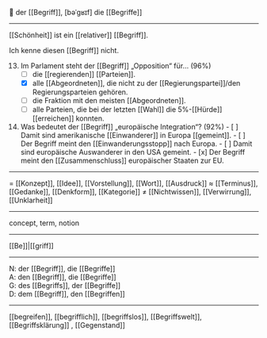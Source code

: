 🧠 der [[Begriff]], [bəˈɡʁɪf]
die [[Begriffe]]

---
[[Schönheit]] ist ein [[relativer]] [[Begriff]].

Ich kenne diesen [[Begriff]] nicht.

13. Im Parlament steht der [[Begriff]] „Opposition“ für… (96%)
	- [ ] die [[regierenden]] [[Parteien]].
	- [x] alle [[Abgeordneten]], die nicht zu der [[Regierungspartei]]/den Regierungsparteien gehören.
	- [ ] die Fraktion mit den meisten [[Abgeordneten]].
	- [ ] alle Parteien, die bei der letzten [[Wahl]] die 5%-[[Hürde]] [[erreichen]] konnten.

231. Was bedeutet der [[Begriff]] „europäische Integration“? (92%)
	- [ ] Damit sind amerikanische [[Einwanderer]] in Europa [[gemeint]].
	- [ ] Der Begriff meint den [[Einwanderungsstopp]] nach Europa.
	- [ ] Damit sind europäische Auswanderer in den USA gemeint.
	- [x] Der Begriff meint den [[Zusammenschluss]] europäischer Staaten zur EU.

---
= [[Konzept]], [[Idee]], [[Vorstellung]], [[Wort]], [[Ausdruck]]
≈ [[Terminus]], [[Gedanke]], [[Denkform]], [[Kategorie]]
≠ [[Nichtwissen]], [[Verwirrung]], [[Unklarheit]]

---
concept, term, notion

---
[[Be]]|[[griff]]

---
N: der [[Begriff]], die [[Begriffe]]  
A: den [[Begriff]], die [[Begriffe]]  
G: des [[Begriffs]], der [[Begriffe]]  
D: dem [[Begriff]], den [[Begriffen]] 

---
[[begreifen]], [[begrifflich]], [[begriffslos]], [[Begriffswelt]], [[Begriffsklärung]]
, [[Gegenstand]]